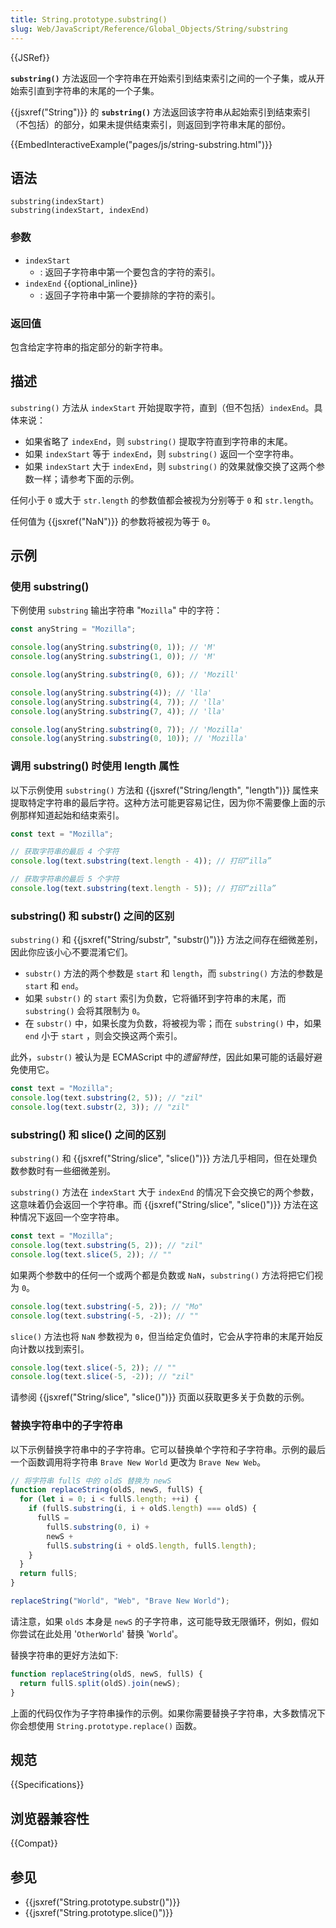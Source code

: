 ```yaml
---
title: String.prototype.substring()
slug: Web/JavaScript/Reference/Global_Objects/String/substring
---
```


{{JSRef}}

**`substring()`** 方法返回一个字符串在开始索引到结束索引之间的一个子集，或从开始索引直到字符串的末尾的一个子集。

{{jsxref("String")}} 的 **`substring()`** 方法返回该字符串从起始索引到结束索引（不包括）的部分，如果未提供结束索引，则返回到字符串末尾的部份。

{{EmbedInteractiveExample("pages/js/string-substring.html")}}

## 语法

```js-nolint
substring(indexStart)
substring(indexStart, indexEnd)
```

### 参数

- `indexStart`
  - : 返回子字符串中第一个要包含的字符的索引。
- `indexEnd` {{optional_inline}}
  - : 返回子字符串中第一个要排除的字符的索引。

### 返回值

包含给定字符串的指定部分的新字符串。

## 描述

`substring()` 方法从 `indexStart` 开始提取字符，直到（但不包括）`indexEnd`。具体来说：

- 如果省略了 `indexEnd`，则 `substring()` 提取字符直到字符串的末尾。
- 如果 `indexStart` 等于 `indexEnd`，则 `substring()` 返回一个空字符串。
- 如果 `indexStart` 大于 `indexEnd`，则 `substring()` 的效果就像交换了这两个参数一样；请参考下面的示例。

任何小于 `0` 或大于 `str.length` 的参数值都会被视为分别等于 `0` 和 `str.length`。

任何值为 {{jsxref("NaN")}} 的参数将被视为等于 `0`。

## 示例

### 使用 substring()

下例使用 `substring` 输出字符串 "`Mozilla`" 中的字符：

```js
const anyString = "Mozilla";

console.log(anyString.substring(0, 1)); // 'M'
console.log(anyString.substring(1, 0)); // 'M'

console.log(anyString.substring(0, 6)); // 'Mozill'

console.log(anyString.substring(4)); // 'lla'
console.log(anyString.substring(4, 7)); // 'lla'
console.log(anyString.substring(7, 4)); // 'lla'

console.log(anyString.substring(0, 7)); // 'Mozilla'
console.log(anyString.substring(0, 10)); // 'Mozilla'
```

### 调用 substring() 时使用 length 属性

以下示例使用 `substring()` 方法和 {{jsxref("String/length", "length")}} 属性来提取特定字符串的最后字符。这种方法可能更容易记住，因为你不需要像上面的示例那样知道起始和结束索引。

```js
const text = "Mozilla";

// 获取字符串的最后 4 个字符
console.log(text.substring(text.length - 4)); // 打印“illa”

// 获取字符串的最后 5 个字符
console.log(text.substring(text.length - 5)); // 打印“zilla”
```

### substring() 和 substr() 之间的区别

`substring()` 和 {{jsxref("String/substr", "substr()")}} 方法之间存在细微差别，因此你应该小心不要混淆它们。

- `substr()` 方法的两个参数是 `start` 和 `length`，而 `substring()` 方法的参数是 `start` 和 `end`。
- 如果 `substr()` 的 `start` 索引为负数，它将循环到字符串的末尾，而 `substring()` 会将其限制为 `0`。
- 在 `substr()` 中，如果长度为负数，将被视为零；而在 `substring()` 中，如果 `end` 小于 `start` ，则会交换这两个索引。

此外，`substr()` 被认为是 ECMAScript 中的*遗留特性*，因此如果可能的话最好避免使用它。

```js
const text = "Mozilla";
console.log(text.substring(2, 5)); // "zil"
console.log(text.substr(2, 3)); // "zil"
```

### substring() 和 slice() 之间的区别

`substring()` 和 {{jsxref("String/slice", "slice()")}} 方法几乎相同，但在处理负数参数时有一些细微差别。

`substring()` 方法在 `indexStart` 大于 `indexEnd` 的情况下会交换它的两个参数，这意味着仍会返回一个字符串。而 {{jsxref("String/slice", "slice()")}} 方法在这种情况下返回一个空字符串。

```js
const text = "Mozilla";
console.log(text.substring(5, 2)); // "zil"
console.log(text.slice(5, 2)); // ""
```

如果两个参数中的任何一个或两个都是负数或 `NaN`，`substring()` 方法将把它们视为 `0`。

```js
console.log(text.substring(-5, 2)); // "Mo"
console.log(text.substring(-5, -2)); // ""
```

`slice()` 方法也将 `NaN` 参数视为 `0`，但当给定负值时，它会从字符串的末尾开始反向计数以找到索引。

```js
console.log(text.slice(-5, 2)); // ""
console.log(text.slice(-5, -2)); // "zil"
```

请参阅 {{jsxref("String/slice", "slice()")}} 页面以获取更多关于负数的示例。

### 替换字符串中的子字符串

以下示例替换字符串中的子字符串。它可以替换单个字符和子字符串。示例的最后一个函数调用将字符串 `Brave New World` 更改为 `Brave New Web`。

```js
// 将字符串 fullS 中的 oldS 替换为 newS
function replaceString(oldS, newS, fullS) {
  for (let i = 0; i < fullS.length; ++i) {
    if (fullS.substring(i, i + oldS.length) === oldS) {
      fullS =
        fullS.substring(0, i) +
        newS +
        fullS.substring(i + oldS.length, fullS.length);
    }
  }
  return fullS;
}

replaceString("World", "Web", "Brave New World");
```

请注意，如果 `oldS` 本身是 `newS` 的子字符串，这可能导致无限循环，例如，假如你尝试在此处用 '`OtherWorld`' 替换 '`World`'。

替换字符串的更好方法如下:

```js
function replaceString(oldS, newS, fullS) {
  return fullS.split(oldS).join(newS);
}
```

上面的代码仅作为子字符串操作的示例。如果你需要替换子字符串，大多数情况下你会想使用 `String.prototype.replace()` 函数。

## 规范

{{Specifications}}

## 浏览器兼容性

{{Compat}}

## 参见

- {{jsxref("String.prototype.substr()")}}
- {{jsxref("String.prototype.slice()")}}
